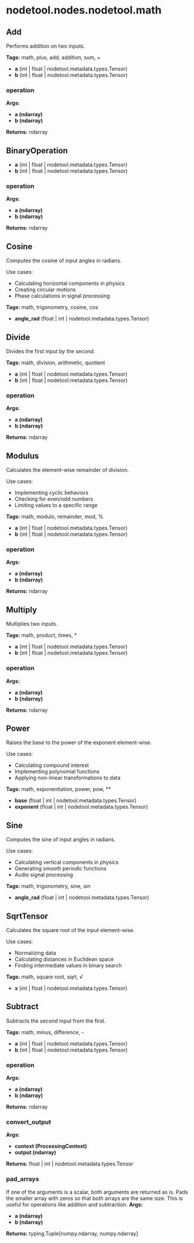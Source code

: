 # nodetool.nodes.nodetool.math

## Add

Performs addition on two inputs.

**Tags:** math, plus, add, addition, sum, +

- **a** (int | float | nodetool.metadata.types.Tensor)
- **b** (int | float | nodetool.metadata.types.Tensor)

### operation

**Args:**
- **a (ndarray)**
- **b (ndarray)**

**Returns:** ndarray

## BinaryOperation

- **a** (int | float | nodetool.metadata.types.Tensor)
- **b** (int | float | nodetool.metadata.types.Tensor)

### operation

**Args:**
- **a (ndarray)**
- **b (ndarray)**

**Returns:** ndarray

## Cosine

Computes the cosine of input angles in radians.

Use cases:
- Calculating horizontal components in physics
- Creating circular motions
- Phase calculations in signal processing

**Tags:** math, trigonometry, cosine, cos

- **angle_rad** (float | int | nodetool.metadata.types.Tensor)

## Divide

Divides the first input by the second.

**Tags:** math, division, arithmetic, quotient

- **a** (int | float | nodetool.metadata.types.Tensor)
- **b** (int | float | nodetool.metadata.types.Tensor)

### operation

**Args:**
- **a (ndarray)**
- **b (ndarray)**

**Returns:** ndarray

## Modulus

Calculates the element-wise remainder of division.

Use cases:
- Implementing cyclic behaviors
- Checking for even/odd numbers
- Limiting values to a specific range

**Tags:** math, modulo, remainder, mod, %

- **a** (int | float | nodetool.metadata.types.Tensor)
- **b** (int | float | nodetool.metadata.types.Tensor)

### operation

**Args:**
- **a (ndarray)**
- **b (ndarray)**

**Returns:** ndarray

## Multiply

Multiplies two inputs.

**Tags:** math, product, times, *

- **a** (int | float | nodetool.metadata.types.Tensor)
- **b** (int | float | nodetool.metadata.types.Tensor)

### operation

**Args:**
- **a (ndarray)**
- **b (ndarray)**

**Returns:** ndarray

## Power

Raises the base to the power of the exponent element-wise.

Use cases:
- Calculating compound interest
- Implementing polynomial functions
- Applying non-linear transformations to data

**Tags:** math, exponentiation, power, pow, **

- **base** (float | int | nodetool.metadata.types.Tensor)
- **exponent** (float | int | nodetool.metadata.types.Tensor)

## Sine

Computes the sine of input angles in radians.

Use cases:
- Calculating vertical components in physics
- Generating smooth periodic functions
- Audio signal processing

**Tags:** math, trigonometry, sine, sin

- **angle_rad** (float | int | nodetool.metadata.types.Tensor)

## SqrtTensor

Calculates the square root of the input element-wise.

Use cases:
- Normalizing data
- Calculating distances in Euclidean space
- Finding intermediate values in binary search

**Tags:** math, square root, sqrt, √

- **x** (int | float | nodetool.metadata.types.Tensor)

## Subtract

Subtracts the second input from the first.

**Tags:** math, minus, difference, -

- **a** (int | float | nodetool.metadata.types.Tensor)
- **b** (int | float | nodetool.metadata.types.Tensor)

### operation

**Args:**
- **a (ndarray)**
- **b (ndarray)**

**Returns:** ndarray

### convert_output

**Args:**
- **context (ProcessingContext)**
- **output (ndarray)**

**Returns:** float | int | nodetool.metadata.types.Tensor

### pad_arrays

If one of the arguments is a scalar, both arguments are returned as is.
Pads the smaller array with zeros so that both arrays are the same size.
This is useful for operations like addition and subtraction.
**Args:**
- **a (ndarray)**
- **b (ndarray)**

**Returns:** typing.Tuple[numpy.ndarray, numpy.ndarray]

